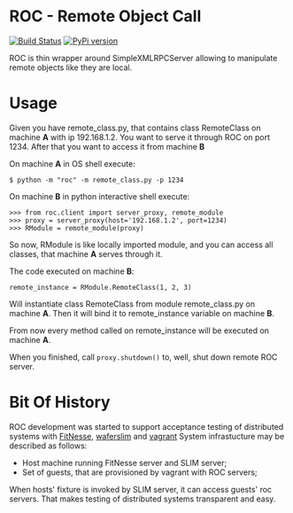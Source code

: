 ROC - Remote Object Call
========================

[![Build Status](https://travis-ci.org/peterdemin/python-roc.png?branch=master)](https://travis-ci.org/peterdemin/python-roc)
[![PyPi version](https://img.shields.io/pypi/v/roc.svg)](https://crate.io/packages/roc/)

ROC is thin wrapper around SimpleXMLRPCServer allowing to manipulate remote objects like they are local.

Usage
=====

Given you have remote_class.py, that contains class RemoteClass on machine **A** with ip 192.168.1.2.
You want to serve it through ROC on port 1234.
After that you want to access it from machine **B**

On machine **A** in OS shell execute:

    $ python -m "roc" -m remote_class.py -p 1234

On machine **B** in python interactive shell execute:

    >>> from roc.client import server_proxy, remote_module
    >>> proxy = server_proxy(host='192.168.1.2', port=1234)
    >>> RModule = remote_module(proxy)

So now, RModule is like locally imported module,
and you can access all classes,
that machine **A** serves through it.

The code executed on machine **B**:

    remote_instance = RModule.RemoteClass(1, 2, 3)

Will instantiate class RemoteClass from module remote_class.py on machine **A**.
Then it will bind it to remote_instance variable on machine **B**.

From now every method called on remote_instance will be executed on machine **A**.

When you finished, call `proxy.shutdown()` to, well, shut down remote ROC server.

Bit Of History
==============

ROC development was started to support acceptance testing
of distributed systems with [FitNesse](http://fitnesse.org),
[waferslim](https://github.com/peterdemin/waferslim) and
[vagrant](http://vagrantup.com)
System infrastucture may be described as follows:

* Host machine running FitNesse server and SLIM server;
* Set of guests, that are provisioned by vagrant with ROC servers;

When hosts' fixture is invoked by SLIM server, it can access guests' roc servers.
That makes testing of distributed systems transparent and easy.
